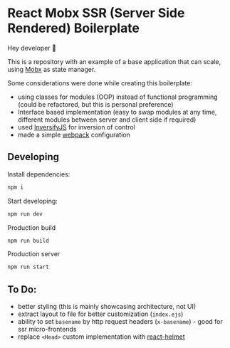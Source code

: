 # React Mobx SSR (Server Side Rendered) Boilerplate

Hey developer 👋

This is a repository with an example of a base application that can scale, using [Mobx](https://mobx.js.org/README.html) as state manager. 

Some considerations were done while creating this boilerplate:
- using classes for modules (OOP) instead of functional programming (could be refactored, but this is personal preference)
- Interface based implementation (easy to swap modules at any time, different modules between server and client side if required)
- used [InversifyJS](https://inversify.io/) for inversion of control
- made a simple [webpack](https://webpack.js.org/) configuration

## Developing
Install dependencies:
```bash
npm i
```

Start developing:
```bash
npm run dev
```

Production build
```bash
npm run build
```

Production server
```bash
npm run start
```

## To Do:
- better styling (this is mainly showcasing architecture, not UI)
- extract layout to file for better customization (`index.ejs`)
- ability to set `basename` by http request headers (`x-basename`) - good for ssr micro-frontends
- replace `<Head>` custom implementation with [react-helmet](https://github.com/nfl/react-helmet)
